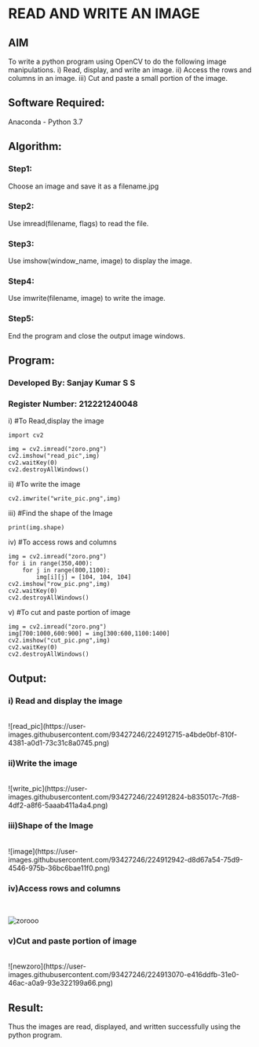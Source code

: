 # READ AND WRITE AN IMAGE
## AIM
To write a python program using OpenCV to do the following image manipulations.
i) Read, display, and write an image.
ii) Access the rows and columns in an image.
iii) Cut and paste a small portion of the image.

## Software Required:
Anaconda - Python 3.7
## Algorithm:
### Step1:
Choose an image and save it as a filename.jpg
### Step2:
Use imread(filename, flags) to read the file.
### Step3:
Use imshow(window_name, image) to display the image.
### Step4:
Use imwrite(filename, image) to write the image.
### Step5:
End the program and close the output image windows.
## Program:
### Developed By: Sanjay Kumar S S
### Register Number: 212221240048
i) #To Read,display the image
```
import cv2

img = cv2.imread("zoro.png")
cv2.imshow("read_pic",img)
cv2.waitKey(0)
cv2.destroyAllWindows()
```
ii) #To write the image
```
cv2.imwrite("write_pic.png",img)
```
iii) #Find the shape of the Image
```python3
print(img.shape)
```
iv) #To access rows and columns

```python3
img = cv2.imread("zoro.png")
for i in range(350,400):
    for j in range(800,1100):
        img[i][j] = [104, 104, 104]
cv2.imshow("row_pic.png",img)
cv2.waitKey(0)
cv2.destroyAllWindows()
```
v) #To cut and paste portion of image
```python3
img = cv2.imread("zoro.png")
img[700:1000,600:900] = img[300:600,1100:1400]
cv2.imshow("cut_pic.png",img)
cv2.waitKey(0)
cv2.destroyAllWindows()
```

## Output:

### i) Read and display the image

<br>
![read_pic](https://user-images.githubusercontent.com/93427246/224912715-a4bde0bf-810f-4381-a0d1-73c31c8a0745.png)

<br>


### ii)Write the image

<br>
![write_pic](https://user-images.githubusercontent.com/93427246/224912824-b835017c-7fd8-4df2-a8f6-5aaab411a4a4.png)

<br>

### iii)Shape of the Image

<br>
![image](https://user-images.githubusercontent.com/93427246/224912942-d8d67a54-75d9-4546-975b-36bc6bae11f0.png)

<br>

### iv)Access rows and columns
<br>

![zorooo](https://user-images.githubusercontent.com/93427246/224913008-322c2baf-2b97-45de-b8ca-49d4c2d00833.png)
<br>

### v)Cut and paste portion of image
<br>
![newzoro](https://user-images.githubusercontent.com/93427246/224913070-e416ddfb-31e0-46ac-a0a9-93e322199a66.png)

<br>

## Result:
Thus the images are read, displayed, and written successfully using the python program.


